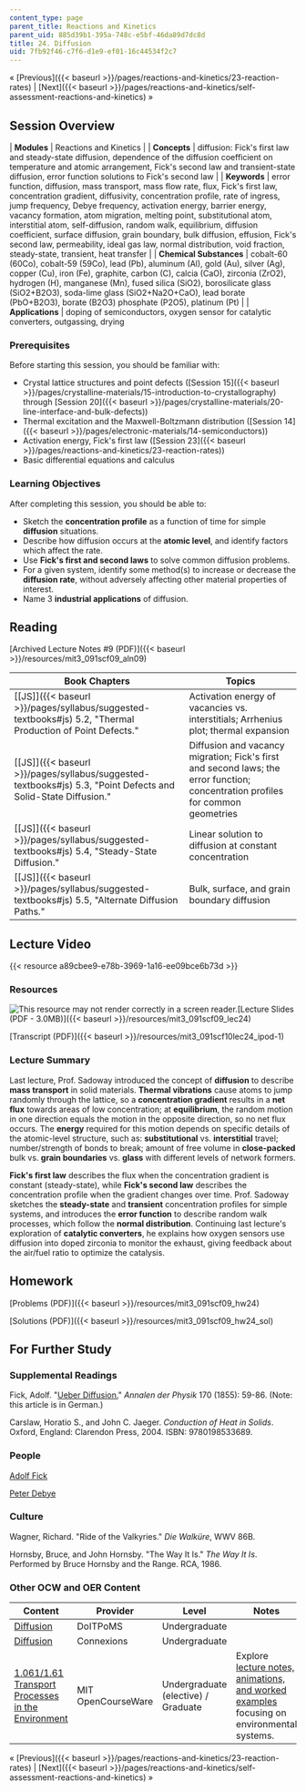 ```yaml
---
content_type: page
parent_title: Reactions and Kinetics
parent_uid: 885d39b1-395a-748c-e5bf-46da89d7dc8d
title: 24. Diffusion
uid: 7fb92f46-c7f6-d1e9-ef01-16c44534f2c7
---
```


« [Previous]({{< baseurl >}}/pages/reactions-and-kinetics/23-reaction-rates) | [Next]({{< baseurl >}}/pages/reactions-and-kinetics/self-assessment-reactions-and-kinetics) »

Session Overview
----------------

| **Modules** | Reactions and Kinetics |
| **Concepts** | diffusion: Fick's first law and steady-state diffusion, dependence of the diffusion coefficient on temperature and atomic arrangement, Fick's second law and transient-state diffusion, error function solutions to Fick's second law |
| **Keywords** | error function, diffusion, mass transport, mass flow rate, flux, Fick's first law, concentration gradient, diffusivity, concentration profile, rate of ingress, jump frequency, Debye frequency, activation energy, barrier energy, vacancy formation, atom migration, melting point, substitutional atom, interstitial atom, self-diffusion, random walk, equilibrium, diffusion coefficient, surface diffusion, grain boundary, bulk diffusion, effusion, Fick's second law, permeability, ideal gas law, normal distribution, void fraction, steady-state, transient, heat transfer |
| **Chemical Substances** | cobalt-60 (60Co), cobalt-59 (59Co), lead (Pb), aluminum (Al), gold (Au), silver (Ag), copper (Cu), iron (Fe), graphite, carbon (C), calcia (CaO), zirconia (ZrO2), hydrogen (H), manganese (Mn), fused silica (SiO2), borosilicate glass (SiO2+B2O3), soda-lime glass (SiO2+Na2O+CaO), lead borate (PbO+B2O3), borate (B2O3) phosphate (P2O5), platinum (Pt) |
| **Applications** | doping of semiconductors, oxygen sensor for catalytic converters, outgassing, drying 

### Prerequisites

Before starting this session, you should be familiar with:

*   Crystal lattice structures and point defects ([Session 15]({{< baseurl >}}/pages/crystalline-materials/15-introduction-to-crystallography) through [Session 20]({{< baseurl >}}/pages/crystalline-materials/20-line-interface-and-bulk-defects))
*   Thermal excitation and the Maxwell-Boltzmann distribution ([Session 14]({{< baseurl >}}/pages/electronic-materials/14-semiconductors))
*   Activation energy, Fick's first law ([Session 23]({{< baseurl >}}/pages/reactions-and-kinetics/23-reaction-rates))
*   Basic differential equations and calculus

### Learning Objectives

After completing this session, you should be able to:

*   Sketch the **concentration profile** as a function of time for simple **diffusion** situations.
*   Describe how diffusion occurs at the **atomic level**, and identify factors which affect the rate.
*   Use **Fick's first and second laws** to solve common diffusion problems.
*   For a given system, identify some method(s) to increase or decrease the **diffusion rate**, without adversely affecting other material properties of interest.
*   Name 3 **industrial applications** of diffusion.

Reading
-------

[Archived Lecture Notes #9 (PDF)]({{< baseurl >}}/resources/mit3_091scf09_aln09)

| Book Chapters | Topics |
| --- | --- |
| [\[JS\]]({{< baseurl >}}/pages/syllabus/suggested-textbooks#js) 5.2, "Thermal Production of Point Defects." | Activation energy of vacancies vs. interstitials; Arrhenius plot; thermal expansion |
| [\[JS\]]({{< baseurl >}}/pages/syllabus/suggested-textbooks#js) 5.3, "Point Defects and Solid-State Diffusion." | Diffusion and vacancy migration; Fick's first and second laws; the error function; concentration profiles for common geometries |
| [\[JS\]]({{< baseurl >}}/pages/syllabus/suggested-textbooks#js) 5.4, "Steady-State Diffusion." | Linear solution to diffusion at constant concentration |
| [\[JS\]]({{< baseurl >}}/pages/syllabus/suggested-textbooks#js) 5.5, "Alternate Diffusion Paths." | Bulk, surface, and grain boundary diffusion 

Lecture Video
-------------

{{< resource a89cbee9-e78b-3969-1a16-ee09bce6b73d >}}

### Resources

![This resource may not render correctly in a screen reader.](/images/inacessible.gif)[Lecture Slides (PDF - 3.0MB)]({{< baseurl >}}/resources/mit3_091scf09_lec24)

[Transcript (PDF)]({{< baseurl >}}/resources/mit3_091scf10lec24_ipod-1)

### Lecture Summary

Last lecture, Prof. Sadoway introduced the concept of **diffusion** to describe **mass transport** in solid materials. **Thermal vibrations** cause atoms to jump randomly through the lattice, so a **concentration gradient** results in a **net flux** towards areas of low concentration; at **equilibrium**, the random motion in one direction equals the motion in the opposite direction, so no net flux occurs. The **energy** required for this motion depends on specific details of the atomic-level structure, such as: **substitutional** vs. **interstitial** travel; number/strength of bonds to break; amount of free volume in **close-packed** bulk vs. **grain boundaries** vs. **glass** with different levels of network formers.

**Fick's first law** describes the flux when the concentration gradient is constant (steady-state), while **Fick's second law** describes the concentration profile when the gradient changes over time. Prof. Sadoway sketches the **steady-state** and **transient** concentration profiles for simple systems, and introduces the **error function** to describe random walk processes, which follow the **normal distribution**. Continuing last lecture's exploration of **catalytic converters**, he explains how oxygen sensors use diffusion into doped zirconia to monitor the exhaust, giving feedback about the air/fuel ratio to optimize the catalysis.

Homework
--------

[Problems (PDF)]({{< baseurl >}}/resources/mit3_091scf09_hw24)

[Solutions (PDF)]({{< baseurl >}}/resources/mit3_091scf09_hw24_sol)

For Further Study
-----------------

### Supplemental Readings

Fick, Adolf. "[Ueber Diffusion.](http://dx.doi.org/10.1002/andp.18551700105)" _Annalen der Physik_ 170 (1855): 59-86. (Note: this article is in German.)

Carslaw, Horatio S., and John C. Jaeger. _Conduction of Heat in Solids_. Oxford, England: Clarendon Press, 2004. ISBN: 9780198533689.

### People

[Adolf Fick](http://en.wikipedia.org/wiki/Adolf_Eugen_Fick)

[Peter Debye](http://en.wikipedia.org/wiki/Peter_Debye)

### Culture

Wagner, Richard. "Ride of the Valkyries." _Die Walküre_, WWV 86B.

Hornsby, Bruce, and John Hornsby. "The Way It Is." _The Way It Is_. Performed by Bruce Hornsby and the Range. RCA, 1986.

### Other OCW and OER Content

| Content | Provider | Level | Notes |
| --- | --- | --- | --- |
| [Diffusion](http://www.doitpoms.ac.uk/tlplib/diffusion/index.php) | DoITPoMS | Undergraduate | &nbsp; |
| [Diffusion](http://cnx.org/content/m1010/latest/) | Connexions | Undergraduate | &nbsp; |
| [1.061/1.61 Transport Processes in the Environment](/courses/1-061-transport-processes-in-the-environment-fall-2008) | MIT OpenCourseWare | Undergraduate (elective) / Graduate | Explore [lecture notes, animations, and worked examples](/courses/1-061-transport-processes-in-the-environment-fall-2008/pages/lecture-notes) focusing on environmental systems. 

« [Previous]({{< baseurl >}}/pages/reactions-and-kinetics/23-reaction-rates) | [Next]({{< baseurl >}}/pages/reactions-and-kinetics/self-assessment-reactions-and-kinetics) »